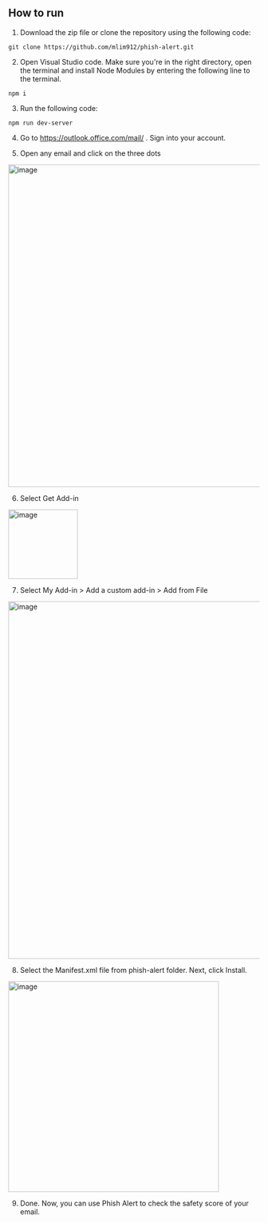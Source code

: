 ## How to run

1. Download the zip file or clone the repository using the following code:
```
git clone https://github.com/mlim912/phish-alert.git 
```
2. Open Visual Studio code. Make sure you're in the right directory, open the terminal and install Node Modules by entering the following line to the terminal.
```
npm i 
```
3. Run the following code: 
```
npm run dev-server
```
4. Go to https://outlook.office.com/mail/ . Sign into your account.

6. Open any email and click on the three dots 
<img width="646" alt="image" src="https://user-images.githubusercontent.com/73040083/212260961-e4d49aeb-dc4f-4f80-8b3e-86b3959622e1.png">

6. Select Get Add-in
<img width="139" alt="image" src="https://user-images.githubusercontent.com/73040083/212261143-eeb52b6c-194f-4968-8373-f72e3155ed5f.png">

7. Select My Add-in > Add a custom add-in > Add from File 
<img width="716" alt="image" src="https://user-images.githubusercontent.com/73040083/212261628-f6f7c196-1e74-4481-9dcb-47293acbc8a6.png">

8. Select the Manifest.xml file from phish-alert folder. Next, click Install.
<img width="422" alt="image" src="https://user-images.githubusercontent.com/73040083/212261890-f61dd4de-c277-49ea-b389-136f1ef429aa.png">

9. Done. Now, you can use Phish Alert to check the safety score of your email.
